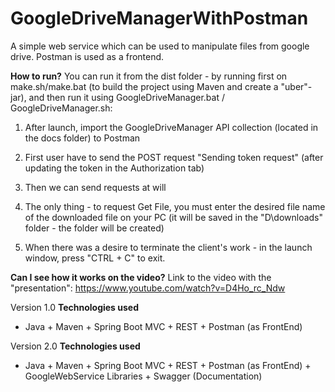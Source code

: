 # GoogleDriveManagerWithPostman
A simple web service which can be used to manipulate files from google drive. Postman is used as a frontend.

**How to run?**
You can run it from the dist folder - by running first on make.sh/make.bat (to build the project using Maven and create a "uber"-jar), and then run it using GoogleDriveManager.bat / GoogleDriveManager.sh:

1. After launch, import the GoogleDriveManager API collection (located in the docs folder) to Postman

2. First user have to send the POST request "Sending token request" (after updating the token in the Authorization tab)

3. Then we can send requests at will

4. The only thing - to request Get File, you must enter the desired file name of the downloaded file on your PC (it will be saved in the "D\downloads\" folder - the folder will be created)

5. When there was a desire to terminate the client's work - in the launch window, press "CTRL + C" to exit. 

**Can I see how it works on the video?**
Link to the video with the "presentation": 
https://www.youtube.com/watch?v=D4Ho_rc_Ndw

Version 1.0
**Technologies used**
* Java + Maven + Spring Boot MVC + REST + Postman (as FrontEnd)

Version 2.0
**Technologies used**
* Java + Maven + Spring Boot MVC + REST + Postman (as FrontEnd) + GoogleWebService Libraries + Swagger (Documentation)